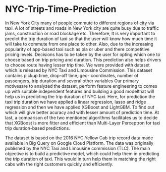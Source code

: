 # NYC-Trip-Time-Prediction
In New York City many of people commute to different regions of city via taxi. A lot of streets and roads in New York city are quite busy due to traffic jams, construction or road blockage etc. Therefore, It is very important to predict the trip duration of taxi so that the user will know how much time it will take to commute from one place to other. Also, due to the increasing popularity of app-based taxi such as ola or uber and there competitive pricing levels. Decisions has to be taken by the user for opting which one to choose based on trip pricing and duration. This prediction also helps drivers to choose route having lesser trip time. We were provided with dataset which is released by NYC Taxi and Limousine Commission. This dataset contains pickup time, drop-off time, geo- coordinates, number of passengers, trip duration and several other variables Our primary motivesare to analyzed the dataset, perform feature engineering to comes up with suitable independent features and building a good modelthat will help us in predicting the trip duration of NYC taxi. Here, for prediction the taxi trip duration we have applied a linear regression, lasso and ridge regression and then we have applied XGBoost and LightGBM. To find out which will give better acuracy and with lesser amount of prediction time. At last, a comparison of the two mentioned algorithms facilitates us to decide that XGBoost is more fitter and efficient than Multi-Layer Perceptron for taxi trip duration-based predictions.


The dataset is based on the 2016 NYC Yellow Cab trip record data made available in Big Query on Google Cloud Platform. The data was originally published by the NYC Taxi and Limousine commission (TLC). 
The main objective is to build a predictive model, which could help them in predicting the trip duration of taxi. This would in turn help them in matching the right cabs with the right customers quickly and efficiently.

